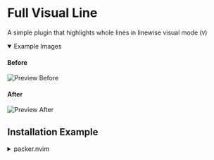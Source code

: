 # Full Visual Line
A simple plugin that highlights whole lines in linewise visual mode (`V`)

<details open>
<summary>Example Images</summary>

#### Before
![Preview Before](https://i.imgur.com/1Qw1jSk.png)

#### After
![Preview After](https://i.imgur.com/skIx5Jo.png)

</details>

## Installation Example
<details>
<summary>packer.nvim</summary>

> [wbthomason/packer.nvim](https://github.com/wbthomason/packer.nvim)
```lua
use {
	'0xAdk/full_visual_line.nvim',
	config = function ()
		require 'full_visual_line'.setup {}
	end
}
```
</details>
